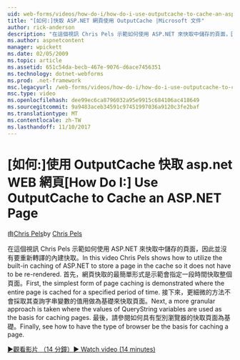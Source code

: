 ```yaml
---
uid: web-forms/videos/how-do-i/how-do-i-use-outputcache-to-cache-an-aspnet-page
title: "[如何:]快取 ASP.NET 網頁使用 OutputCache |Microsoft 文件"
author: rick-anderson
description: "在這個視訊 Chris Pels 示範如何使用 ASP.NET 來快取中儲存的頁面，因此並沒有要重新轉譯的內建快取。 首先，..."
ms.author: aspnetcontent
manager: wpickett
ms.date: 02/05/2009
ms.topic: article
ms.assetid: 651c54da-becb-467e-9076-d6ace7456351
ms.technology: dotnet-webforms
ms.prod: .net-framework
msc.legacyurl: /web-forms/videos/how-do-i/how-do-i-use-outputcache-to-cache-an-aspnet-page
msc.type: video
ms.openlocfilehash: dee99ec6ca8796032a95e9915c684106ac418649
ms.sourcegitcommit: 9a9483aceb34591c97451997036a9120c3fe2baf
ms.translationtype: MT
ms.contentlocale: zh-TW
ms.lasthandoff: 11/10/2017
---
```

<a name="how-do-i-use-outputcache-to-cache-an-aspnet-page"></a><span data-ttu-id="8e994-104">[如何:]使用 OutputCache 快取 asp.net WEB 網頁</span><span class="sxs-lookup"><span data-stu-id="8e994-104">[How Do I:] Use OutputCache to Cache an ASP.NET Page</span></span>
====================
<span data-ttu-id="8e994-105">由[Chris Pels](https://twitter.com/chrispels)</span><span class="sxs-lookup"><span data-stu-id="8e994-105">by [Chris Pels](https://twitter.com/chrispels)</span></span>

<span data-ttu-id="8e994-106">在這個視訊 Chris Pels 示範如何使用 ASP.NET 來快取中儲存的頁面，因此並沒有要重新轉譯的內建快取。</span><span class="sxs-lookup"><span data-stu-id="8e994-106">In this video Chris Pels shows how to utilize the built-in caching of ASP.NET to store a page in the cache so it does not have to be re-rendered.</span></span> <span data-ttu-id="8e994-107">首先，網頁快取的最簡單形式是示範會指定一段時間快取整個頁面。</span><span class="sxs-lookup"><span data-stu-id="8e994-107">First, the simplest form of page caching is demonstrated where the entire page is cached for a specified period of time.</span></span> <span data-ttu-id="8e994-108">接下來，更細微的方法不會採取其查詢字串變數的值用做為基礎來快取頁面。</span><span class="sxs-lookup"><span data-stu-id="8e994-108">Next, a more granular approach is taken where the values of QueryString variables are used as the basis for caching pages.</span></span> <span data-ttu-id="8e994-109">最後，請參閱如何具有型別瀏覽器的快取頁面為基礎。</span><span class="sxs-lookup"><span data-stu-id="8e994-109">Finally, see how to have the type of browser be the basis for caching a page.</span></span>

[<span data-ttu-id="8e994-110">&#9654;觀看影片 （14 分鐘）</span><span class="sxs-lookup"><span data-stu-id="8e994-110">&#9654; Watch video (14 minutes)</span></span>](https://channel9.msdn.com/Blogs/ASP-NET-Site-Videos/how-do-i-use-outputcache-to-cache-an-aspnet-page)
